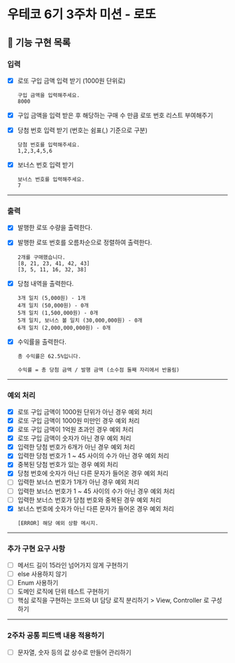 # 우테코 6기 3주차 미션 - 로또

## 🚀 기능 구현 목록

### 입력
- [x] 로또 구입 금액 입력 받기 (1000원 단위로)
  ```
  구입 금액을 입력해주세요.
  8000  
  ```
- [x] 구입 금액을 입력 받은 후 해당하는 구매 수 만큼 로또 번호 리스트 부여해주기


- [x] 당첨 번호 입력 받기 (번호는 쉼표(,) 기준으로 구분)
  ```
  당첨 번호를 입력해주세요.
  1,2,3,4,5,6
  ```  
- [x] 보너스 번호 입력 받기
  ```
  보너스 번호를 입력해주세요.
  7
  ```
---

### 출력

- [x] 발행한 로또 수량을 출력한다.
- [x] 발행한 로또 번호를 오름차순으로 정렬하여 출력한다.

  ```
  2개를 구매했습니다.
  [8, 21, 23, 41, 42, 43] 
  [3, 5, 11, 16, 32, 38]
  ```
- [x] 당첨 내역을 출력한다.

  ```
  3개 일치 (5,000원) - 1개
  4개 일치 (50,000원) - 0개
  5개 일치 (1,500,000원) - 0개
  5개 일치, 보너스 볼 일치 (30,000,000원) - 0개
  6개 일치 (2,000,000,000원) - 0개
  ```

- [x] 수익률을 출력한다.
  ```
  총 수익률은 62.5%입니다.
  
  수익률 = 총 당첨 금액 / 발행 금액 (소수점 둘째 자리에서 반올림)
  ```

---

### 예외 처리
- [x] 로또 구입 금액이 1000원 단위가 아닌 경우 예외 처리
- [x] 로또 구입 금액이 1000원 미만인 경우 예외 처리
- [x] 로또 구입 금액이 1억원 초과인 경우 예외 처리
- [x] 로또 구입 금액이 숫자가 아닌 경우 예외 처리
- [x] 입력한 당첨 번호가 6개가 아닌 경우 예외 처리
- [x] 입력한 당첨 번호가 1 ~ 45 사이의 수가 아닌 경우 예외 처리
- [x] 중복된 당첨 번호가 있는 경우 예외 처리
- [x] 당첨 번호에 숫자가 아닌 다른 문자가 들어온 경우 예외 처리
- [ ] 입력한 보너스 번호가 1개가 아닌 경우 예외 처리
- [ ] 입력한 보너스 번호가 1 ~ 45 사이의 수가 아닌 경우 예외 처리
- [ ] 입력한 보너스 번호가 당첨 번호와 중복된 경우 예외 처리
- [x] 보너스 번호에 숫자가 아닌 다른 문자가 들어온 경우 예외 처리
  ```
  [ERROR] 해당 예외 상황 메시지.
  ```

---


### 추가 구현 요구 사항
- [ ] 메서드 길이 15라인 넘어가지 않게 구현하기
- [ ] else 사용하지 않기
- [ ] Enum 사용하기
- [ ] 도메인 로직에 단위 테스트 구현하기
- [ ] 핵심 로직을 구현하는 코드와 UI 담당 로직 분리하기 > View, Controller 로 구성하기

---

### 2주차 공통 피드백 내용 적용하기
- [ ] 문자열, 숫자 등의 값 상수로 만들어 관리하기